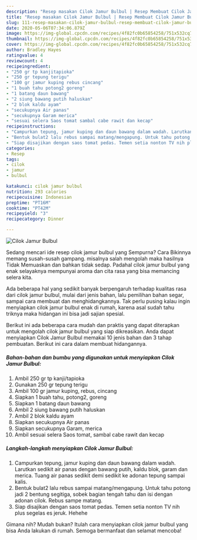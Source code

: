```yaml
---
description: "Resep masakan Cilok Jamur Bulbul | Resep Membuat Cilok Jamur Bulbul Yang Bisa Manjain Lidah"
title: "Resep masakan Cilok Jamur Bulbul | Resep Membuat Cilok Jamur Bulbul Yang Bisa Manjain Lidah"
slug: 111-resep-masakan-cilok-jamur-bulbul-resep-membuat-cilok-jamur-bulbul-yang-bisa-manjain-lidah
date: 2020-05-06T07:34:06.879Z
image: https://img-global.cpcdn.com/recipes/4f82fc0b65854258/751x532cq70/cilok-jamur-bulbul-foto-resep-utama.jpg
thumbnail: https://img-global.cpcdn.com/recipes/4f82fc0b65854258/751x532cq70/cilok-jamur-bulbul-foto-resep-utama.jpg
cover: https://img-global.cpcdn.com/recipes/4f82fc0b65854258/751x532cq70/cilok-jamur-bulbul-foto-resep-utama.jpg
author: Bradley Hayes
ratingvalue: 4
reviewcount: 4
recipeingredient:
- "250 gr tp kanjitapioka"
- "250 gr tepung terigu"
- "100 gr jamur kuping rebus cincang"
- "1 buah tahu potong2 goreng"
- "1 batang daun bawang"
- "2 siung bawang putih haluskan"
- "2 blok kaldu ayam"
- "secukupnya Air panas"
- "secukupnya Garam merica"
- "sesuai selera Saos tomat sambal cabe rawit dan kecap"
recipeinstructions:
- "Campurkan tepung, jamur kuping dan daun bawang dalam wadah. Larutkan sedikit air panas dengan bawang putih, kaldu blok, garam dan merica. Tuang air panas sedikit demi sedikit ke adonan tepung sampai kalis."
- "Bentuk bulat2 lalu rebus sampai matang/mengapung. Untuk tahu potong jadi 2 bentung segitiga, sobek bagian tengah tahu dan isi dengan adonan cilok. Rebus sampe matang."
- "Siap disajikan dengan saos tomat pedas. Temen setia nonton TV nih plus segelas es jeruk. Hehehe"
categories:
- Resep
tags:
- cilok
- jamur
- bulbul

katakunci: cilok jamur bulbul 
nutrition: 293 calories
recipecuisine: Indonesian
preptime: "PT16M"
cooktime: "PT42M"
recipeyield: "3"
recipecategory: Dinner

---
```



![Cilok Jamur Bulbul](https://img-global.cpcdn.com/recipes/4f82fc0b65854258/751x532cq70/cilok-jamur-bulbul-foto-resep-utama.jpg)

Sedang mencari ide resep cilok jamur bulbul yang Sempurna? Cara Bikinnya memang susah-susah gampang. misalnya salah mengolah maka hasilnya Tidak Memuaskan dan bahkan tidak sedap. Padahal cilok jamur bulbul yang enak selayaknya mempunyai aroma dan cita rasa yang bisa memancing selera kita.

Ada beberapa hal yang sedikit banyak berpengaruh terhadap kualitas rasa dari cilok jamur bulbul, mulai dari jenis bahan, lalu pemilihan bahan segar, sampai cara membuat dan menghidangkannya. Tak perlu pusing kalau ingin menyiapkan cilok jamur bulbul enak di rumah, karena asal sudah tahu triknya maka hidangan ini bisa jadi sajian spesial.




Berikut ini ada beberapa cara mudah dan praktis yang dapat diterapkan untuk mengolah cilok jamur bulbul yang siap dikreasikan. Anda dapat menyiapkan Cilok Jamur Bulbul memakai 10 jenis bahan dan 3 tahap pembuatan. Berikut ini cara dalam membuat hidangannya.

<!--inarticleads1-->

##### Bahan-bahan dan bumbu yang digunakan untuk menyiapkan Cilok Jamur Bulbul:

1. Ambil 250 gr tp kanji/tapioka
1. Gunakan 250 gr tepung terigu
1. Ambil 100 gr jamur kuping, rebus, cincang
1. Siapkan 1 buah tahu, potong2, goreng
1. Siapkan 1 batang daun bawang
1. Ambil 2 siung bawang putih haluskan
1. Ambil 2 blok kaldu ayam
1. Siapkan secukupnya Air panas
1. Siapkan secukupnya Garam, merica
1. Ambil sesuai selera Saos tomat, sambal cabe rawit dan kecap




<!--inarticleads2-->

##### Langkah-langkah menyiapkan Cilok Jamur Bulbul:

1. Campurkan tepung, jamur kuping dan daun bawang dalam wadah. Larutkan sedikit air panas dengan bawang putih, kaldu blok, garam dan merica. Tuang air panas sedikit demi sedikit ke adonan tepung sampai kalis.
1. Bentuk bulat2 lalu rebus sampai matang/mengapung. Untuk tahu potong jadi 2 bentung segitiga, sobek bagian tengah tahu dan isi dengan adonan cilok. Rebus sampe matang.
1. Siap disajikan dengan saos tomat pedas. Temen setia nonton TV nih plus segelas es jeruk. Hehehe




Gimana nih? Mudah bukan? Itulah cara menyiapkan cilok jamur bulbul yang bisa Anda lakukan di rumah. Semoga bermanfaat dan selamat mencoba!
